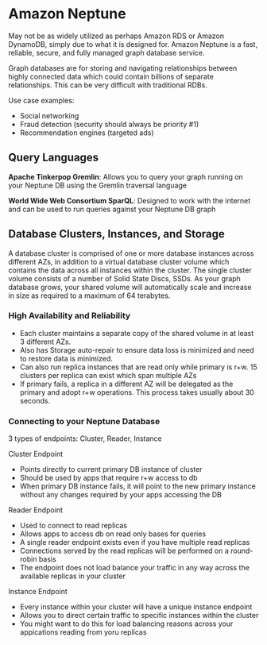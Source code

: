 # Amazon Neptune

May not be as widely utilized as perhaps Amazon RDS or Amazon DynamoDB, simply due to what it is designed for. Amazon Neptune is a fast, reliable, secure, and fully managed graph database service.

Graph databases are for storing and navigating relationships between highly connected data which could contain billions of separate relationships. This can be very difficult with traditional RDBs.

Use case examples:

- Social networking
- Fraud detection (security should always be priority #1)
- Recommendation engines (targeted ads)

## Query Languages

**Apache Tinkerpop Gremlin**: Allows you to query your graph running on your Neptune DB using the Gremlin traversal language

**World Wide Web Consortium SparQL**: Designed to work with the internet and can be used to run queries against your Neptune DB graph

## Database Clusters, Instances, and Storage

A database cluster is comprised of one or more database instances across different AZs, in addition to a virtual database cluster volume which contains the data across all instances within the cluster. The single cluster volume consists of a number of Solid State Discs, SSDs. As your graph database grows, your shared volume will automatically scale and increase in size as required to a maximum of 64 terabytes.

### High Availability and Reliability

- Each cluster maintains a separate copy of the shared volume in at least 3 different AZs. 
- Also has Storage auto-repair to ensure data loss is minimized and need to restore data is minimized.
- Can also run replica instances that are read only while primary is r+w. 15 clusters per replica can exist which span multiple AZs
- If primary fails, a replica in a different AZ will be delegated as the primary and adopt r+w operations. This process takes usually about 30 seconds.

### Connecting to your Neptune Database

3 types of endpoints: Cluster, Reader, Instance

Cluster Endpoint
- Points directly to current primary DB instance of cluster
- Should be used by apps that require r+w access to db
- When primary DB instance fails, it will point to the new primary instance without any changes required by your apps accessing the DB

Reader Endpoint
- Used to connect to read replicas
- Allows apps to access db on read only bases for queries
- A single reader endpoint exists even if you have multiple read replicas
- Connections served by the read replicas will be performed on a round-robin basis
- The endpoint does not load balance your traffic in any way across the available replicas in your cluster

Instance Endpoint
- Every instance within your cluster will have a unique instance endpoint
- Allows you to direct certain traffic to specific instances within the cluster
- You might want to do this for load balancing reasons across your appications reading from yoru replicas

